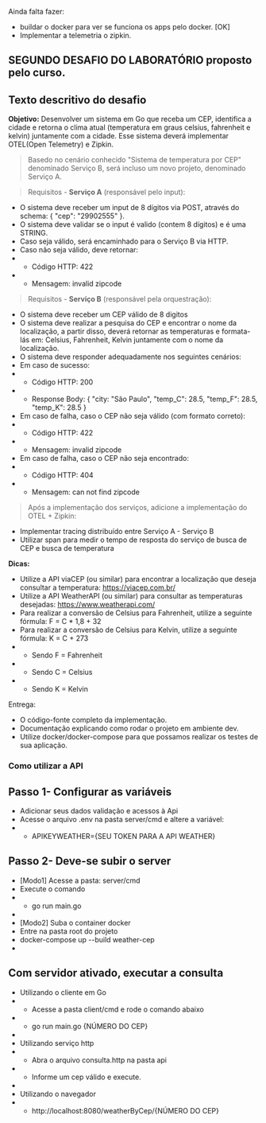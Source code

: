 
Ainda falta fazer:
- buildar o docker para ver se funciona os apps pelo docker. [OK]
- Implementar a telemetria o zipkin.


## SEGUNDO DESAFIO DO LABORATÓRIO proposto pelo curso.

## Texto descritivo do desafio  

**Objetivo:** Desenvolver um sistema em Go que receba um CEP, identifica a cidade e retorna o clima atual (temperatura em graus celsius, fahrenheit e kelvin) juntamente com a cidade. Esse sistema deverá implementar OTEL(Open Telemetry) e Zipkin.  

> Basedo no cenário conhecido "Sistema de temperatura por CEP" denominado Serviço B, será incluso um novo projeto, denominado Serviço A.  

> Requisitos - **Serviço A** (responsável pelo input):  
- O sistema deve receber um input de 8 dígitos via POST, através do schema:  { "cep": "29902555" }.
- O sistema deve validar se o input é valido (contem 8 dígitos) e é uma STRING.
- Caso seja válido, será encaminhado para o Serviço B via HTTP.
- Caso não seja válido, deve retornar:
- - Código HTTP: 422
- - Mensagem: invalid zipcode  

> Requisitos - **Serviço B** (responsável pela orquestração):  
- O sistema deve receber um CEP válido de 8 digitos
- O sistema deve realizar a pesquisa do CEP e encontrar o nome da localização, a partir disso, deverá retornar as temperaturas e formata-lás em: Celsius, Fahrenheit, Kelvin juntamente com o nome da localização.
- O sistema deve responder adequadamente nos seguintes cenários:
- Em caso de sucesso:
- - Código HTTP: 200
- - Response Body: { "city: "São Paulo", "temp_C": 28.5, "temp_F": 28.5, "temp_K": 28.5 }
- Em caso de falha, caso o CEP não seja válido (com formato correto):
- - Código HTTP: 422
- - Mensagem: invalid zipcode
- ​​​Em caso de falha, caso o CEP não seja encontrado:
- - Código HTTP: 404
- - Mensagem: can not find zipcode

> Após a implementação dos serviços, adicione a implementação do OTEL + Zipkin:  
- Implementar tracing distribuído entre Serviço A - Serviço B
- Utilizar span para medir o tempo de resposta do serviço de busca de CEP e busca de temperatura 

**Dicas:**  
- Utilize a API viaCEP (ou similar) para encontrar a localização que deseja consultar a temperatura: https://viacep.com.br/
- Utilize a API WeatherAPI (ou similar) para consultar as temperaturas desejadas: https://www.weatherapi.com/
- Para realizar a conversão de Celsius para Fahrenheit, utilize a seguinte fórmula: F = C * 1,8 + 32
- Para realizar a conversão de Celsius para Kelvin, utilize a seguinte fórmula: K = C + 273
- - Sendo F = Fahrenheit
- - Sendo C = Celsius
- - Sendo K = Kelvin  

Entrega:  
- O código-fonte completo da implementação.  
- Documentação explicando como rodar o projeto em ambiente dev.
- Utilize docker/docker-compose para que possamos realizar os testes de sua aplicação.

### Como utilizar a API

## Passo 1- Configurar as variáveis
- Adicionar seus dados validação e acessos à Api
- Acesse o arquivo .env na pasta server/cmd e altere a variável:
- - APIKEYWEATHER={SEU TOKEN PARA A API WEATHER}

## Passo 2- Deve-se subir o server
- [Modo1] Acesse a pasta: server/cmd
- Execute o comando 
- - go run main.go
-
- [Modo2] Suba o container docker
- Entre na pasta root do projeto
- docker-compose up --build weather-cep
- 

## Com servidor ativado, executar a consulta
- Utilizando o cliente em Go
- - Acesse a pasta client/cmd e rode o comando abaixo
- - go run main.go {NÚMERO DO CEP}
-
- Utilizando serviço http
- - Abra o arquivo consulta.http na pasta api
- - Informe um cep válido e execute.
-
- Utilizando o navegador
- - http://localhost:8080/weatherByCep/{NÚMERO DO CEP}


